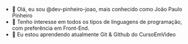 - 👋 Olá, eu sou @dev-pinheiro-joao, mais conhecido como João Paulo Pinheiro
- 👀 Tenho interesse em todos os tipos de linguagens de programação, com preferência em Front-End.
- 🌱 Eu estou aprendendo atualmente Git & Github do CursoEmVideo
